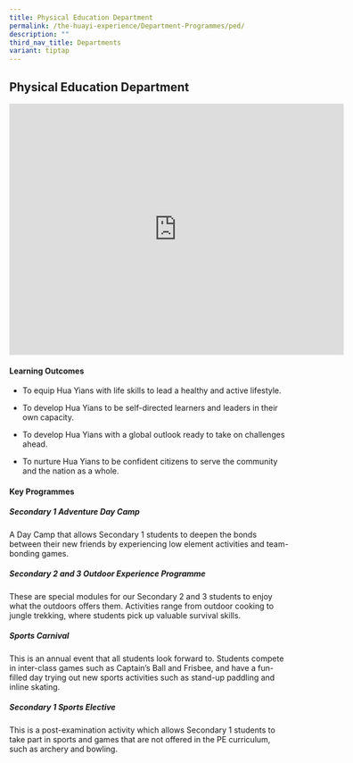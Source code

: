 ```yaml
---
title: Physical Education Department
permalink: /the-huayi-experience/Department-Programmes/ped/
description: ""
third_nav_title: Departments
variant: tiptap
---
```

<h2>Physical Education Department</h2>
<div class="iframe-wrapper">
<iframe height="450" width="600" allowfullscreen="true" frameborder="0" src="https://docs.google.com/presentation/d/e/2PACX-1vRz1UkXS19MLH-CVVz7nvWS3B7BM1jnhLv1L5v19KByv8rSlYWYsAoEYbzjF8ml-zENVtlDpAtMd_9b/embed?start=false&amp;loop=false&amp;delayms=3000"></iframe>
</div>
<h4>Learning Outcomes</h4>
<ul data-tight="true" class="tight">
<li>
<p>To equip Hua Yians with life skills to lead a healthy and active lifestyle.&nbsp;</p>
</li>
<li>
<p>To develop Hua Yians to be self-directed learners and leaders in their
own capacity.&nbsp;</p>
</li>
<li>
<p>To develop Hua Yians with a global outlook ready to take on challenges
ahead.&nbsp;</p>
</li>
<li>
<p>To nurture Hua Yians to be confident citizens to serve the community and
the nation as a whole.</p>
</li>
</ul>
<h4>Key Programmes</h4>
<h5>Secondary 1 Adventure Day Camp</h5>
<p>A Day Camp that allows Secondary 1 students to deepen the bonds between
their new friends by experiencing low element activities and team-bonding
games.</p>
<h5>Secondary 2 and 3 Outdoor Experience Programme</h5>
<p>These are special modules for our Secondary 2 and 3 students to enjoy
what the outdoors offers them. Activities range from outdoor cooking to
jungle trekking, where students pick up valuable survival skills.</p>
<h5>Sports Carnival</h5>
<p>This is an annual event that all students look forward to. Students compete
in inter-class games such as Captain’s Ball and Frisbee, and have a fun-filled
day trying out new sports activities such as stand-up paddling and inline
skating.</p>
<h5>Secondary 1 Sports Elective</h5>
<p>This is a post-examination activity which allows Secondary 1 students
to take part in sports and games that are not offered in the PE curriculum,
such as archery and bowling.</p>